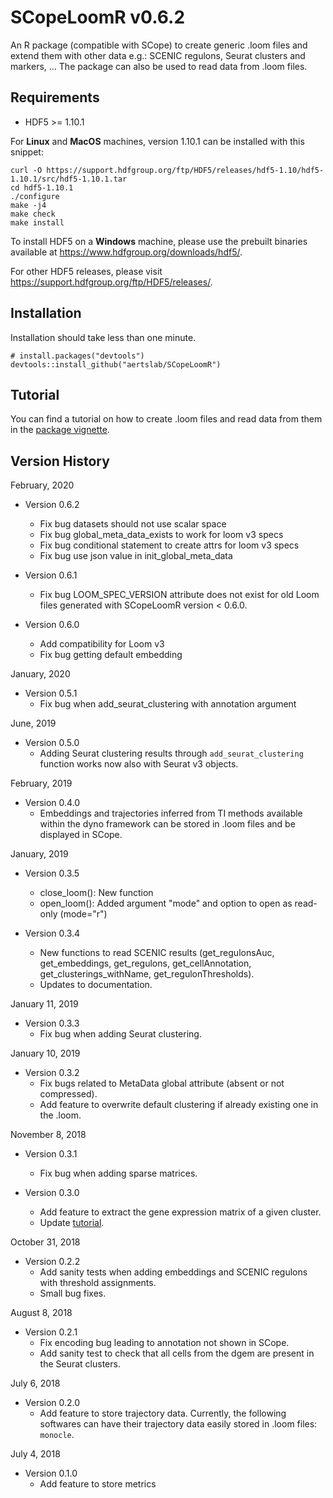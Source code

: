 # SCopeLoomR v0.6.2
An R package (compatible with SCope) to create generic .loom files and extend them with other data e.g.: SCENIC regulons, Seurat clusters and markers, ... The package can also be used to read data from .loom files.

## Requirements
- HDF5 >= 1.10.1

For **Linux** and **MacOS** machines, version 1.10.1 can be installed with this snippet:
```
curl -O https://support.hdfgroup.org/ftp/HDF5/releases/hdf5-1.10/hdf5-1.10.1/src/hdf5-1.10.1.tar
cd hdf5-1.10.1
./configure
make -j4
make check
make install
```
To install HDF5 on a **Windows** machine, please use the prebuilt binaries available at https://www.hdfgroup.org/downloads/hdf5/.


For other HDF5 releases, please visit https://support.hdfgroup.org/ftp/HDF5/releases/.

## Installation

Installation should take less than one minute.

```
# install.packages("devtools")
devtools::install_github("aertslab/SCopeLoomR")
```

## Tutorial
You can find a tutorial on how to create .loom files and read data from them in the [package vignette](https://github.com/aertslab/SCopeLoomR/blob/master/vignettes/SCopeLoomR_tutorial.Rmd).

## Version History

February, 2020

* Version 0.6.2
    * Fix bug datasets should not use scalar space
    * Fix bug global_meta_data_exists to work for loom v3 specs
    * Fix bug conditional statement to create attrs for loom v3 specs
    * Fix bug use json value in init_global_meta_data

* Version 0.6.1
    * Fix bug LOOM_SPEC_VERSION attribute does not exist for old Loom files generated with SCopeLoomR version < 0.6.0.

* Version 0.6.0
    * Add compatibility for Loom v3
    * Fix bug getting default embedding

January, 2020

* Version 0.5.1
    * Fix bug when add_seurat_clustering with annotation argument

June, 2019

* Version 0.5.0
    * Adding Seurat clustering results through `add_seurat_clustering` function works now also with Seurat v3 objects.

February, 2019

* Version 0.4.0
    * Embeddings and trajectories inferred from TI methods available within the dyno framework can be stored in .loom files and be displayed in SCope.

January, 2019

* Version 0.3.5
    * close_loom(): New function
    * open_loom(): Added argument "mode" and option to open as read-only (mode="r")
    
* Version 0.3.4
    * New functions to read SCENIC results (get_regulonsAuc, get_embeddings, get_regulons, get_cellAnnotation, get_clusterings_withName, get_regulonThresholds).
    * Updates to documentation.
    
January 11, 2019

* Version 0.3.3
    * Fix bug when adding Seurat clustering.

January 10, 2019

* Version 0.3.2
    * Fix bugs related to MetaData global attribute (absent or not compressed).
    * Add feature to overwrite default clustering if already existing one in the .loom.

November 8, 2018

* Version 0.3.1
    * Fix bug when adding sparse matrices.

* Version 0.3.0
    * Add feature to extract the gene expression matrix of a given cluster.
    * Update [tutorial](https://github.com/aertslab/SCopeLoomR/blob/master/vignettes/SCopeLoomR_tutorial.Rmd).

October 31, 2018

* Version 0.2.2
    * Add sanity tests when adding embeddings and SCENIC regulons with threshold assignments.
    * Small bug fixes.

August 8, 2018

* Version 0.2.1
    * Fix encoding bug leading to annotation not shown in SCope. 
    * Add sanity test to check that all cells from the dgem are present in the Seurat clusters.

July 6, 2018

* Version 0.2.0
    * Add feature to store trajectory data. Currently, the following softwares can have their trajectory data easily stored in .loom files: `monocle`.

July 4, 2018

* Version 0.1.0
    * Add feature to store metrics
        
